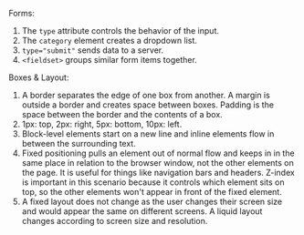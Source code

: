 Forms:
1. The `type` attribute controls the behavior of the input.
2. The `category` element creates a dropdown list.
3. `type="submit"` sends data to a server.
4. `<fieldset>` groups similar form items together.


Boxes & Layout:
1. A border separates the edge of one box from another. A margin is outside a border and creates space between boxes. Padding is the space between the border and the contents of a box.
2. 1px: top, 2px: right, 5px: bottom, 10px: left.
3. Block-level elements start on a new line and inline elements flow in between the surrounding text.
4. Fixed positioning pulls an element out of normal flow and keeps in in the same place in relation to the browser window, not the other elements on the page. It is useful for things like navigation bars and headers. Z-index is important in this scenario because it controls which element sits on top, so the other elements won't appear in front of the fixed element.
5. A fixed layout does not change as the user changes their screen size and would appear the same on different screens. A liquid layout changes according to screen size and resolution.
